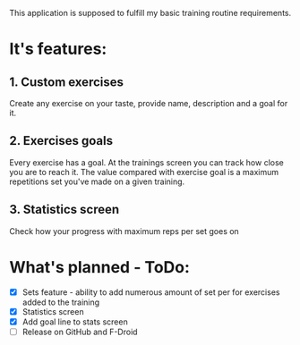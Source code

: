 This application is supposed to fulfill my basic training routine requirements.

# It's features: #
## 1. Custom exercises ##
Create any exercise on your taste, provide name, description and a goal for it.
## 2. Exercises goals ##
Every exercise has a goal. At the trainings screen you can track how close you are to reach it.
The value compared with exercise goal is a maximum repetitions set you've made on a given training.
## 3. Statistics screen ##
Check how your progress with maximum reps per set goes on

# What's planned - ToDo: #
- [x] Sets feature - ability to add numerous amount of set per for exercises added to the training
- [x] Statistics screen
- [x] Add goal line to stats screen
- [ ] Release on GitHub and F-Droid
